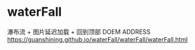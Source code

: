 # waterFall
瀑布流 + 图片延迟加载 + 回到顶部
DOEM ADDRESS
https://guanshining.github.io/waterFall/waterFall/waterFall.html

